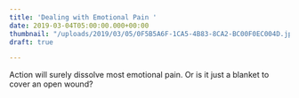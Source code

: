 ```yaml
---
title: 'Dealing with Emotional Pain '
date: 2019-03-04T05:00:00.000+00:00
thumbnail: "/uploads/2019/03/05/0F5B5A6F-1CA5-4B83-8CA2-BC00F0EC004D.jpeg"
draft: true

---
```

Action will surely dissolve most emotional pain. Or is it just a blanket to cover an open wound?